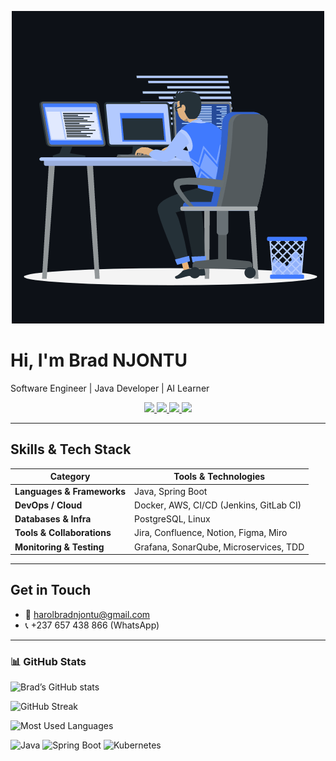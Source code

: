 <p align="center">
  <img src="animation_500_kxa883sd.gif" width="500"/>
</p>

<!--
**BradNJONTU/BradNJONTU** is a ✨ _special_ ✨ repository because its `README.md` (this file) appears on your GitHub profile.

Here are some ideas to get you started:

- 🔭 I’m currently working on ...
- 🌱 I’m currently learning ...
- 👯 I’m looking to collaborate on ...
- 🤔 I’m looking for help with ...
- 💬 Ask me about ...
- 📫 How to reach me: ...
- 😄 Pronouns: ...
- ⚡ Fun fact: ...
-->
<p align="center">
  <h1>Hi, I'm Brad NJONTU</h1>
  <p>Software Engineer | Java Developer | AI Learner</p>
</p>

<p align="center">
  <a href="https://www.linkedin.com/in/TON_LIEN_LINKEDIN" target="_blank">
    <img src="https://img.shields.io/badge/LinkedIn-0077B5?style=for-the-badge&logo=linkedin&logoColor=white"/>
  </a>
  <a href="https://www.instagram.com/TON_LIEN_INSTAGRAM" target="_blank">
    <img src="https://img.shields.io/badge/Instagram-E4405F?style=for-the-badge&logo=instagram&logoColor=white"/>
  </a>
  <a href="https://github.com/brad-njontu" target="_blank">
    <img src="https://img.shields.io/badge/GitHub-181717?style=for-the-badge&logo=github&logoColor=white"/>
  </a>
  <a href="mailto:harolbradnjontu@gmail.com">
    <img src="https://img.shields.io/badge/Email-D14836?style=for-the-badge&logo=gmail&logoColor=white"/>
  </a>
</p>

---

##  Skills & Tech Stack

| Category       | Tools & Technologies                                  |
|----------------|-------------------------------------------------------|
| **Languages & Frameworks** | Java, Spring Boot                            |
| **DevOps / Cloud**         | Docker, AWS, CI/CD (Jenkins, GitLab CI)    |
| **Databases & Infra**      | PostgreSQL, Linux                           |
| **Tools & Collaborations** | Jira, Confluence, Notion, Figma, Miro      |
| **Monitoring & Testing**   | Grafana, SonarQube, Microservices, TDD     |

---

##  Get in Touch  
- 📧 harolbradnjontu@gmail.com  
- 📞 +237 657 438 866 (WhatsApp) 
---

### 📊 GitHub Stats  

![Brad’s GitHub stats](https://github-readme-stats.vercel.app/api?username=BradNJONTU&show_icons=true&theme=radical)

![GitHub Streak](https://github-readme-streak-stats.herokuapp.com?user=BradNJONTU&theme=radical&hide_border=false)

![Most Used Languages](https://github-readme-stats.vercel.app/api/top-langs/?username=BradNJONTU&layout=compact&theme=radical)

![Java](https://img.shields.io/badge/Code-Java-blue?logo=java&logoColor=white)
![Spring Boot](https://img.shields.io/badge/Framework-SpringBoot-brightgreen?logo=springboot)
![Kubernetes](https://img.shields.io/badge/DevOps-Kubernetes-2496ED?logo=docker&logoColor=white)



